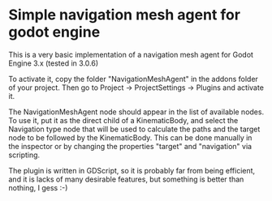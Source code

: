 # Simple navigation mesh agent for godot engine

This is a very basic implementation of a navigation mesh agent for Godot Engine 3.x (tested in 3.0.6)

To activate it, copy the folder "NavigationMeshAgent" in the addons folder of your project. Then go to Project -> ProjectSettings -> Plugins and activate it.

The NavigationMeshAgent node should appear in the list of available nodes. To use it, put it as the direct child of a KinematicBody, and select the Navigation type node that will be used to calculate the paths and the target node to be followed by the KinematicBody. This can be done manually in the inspector or by changing the properties "target" and "navigation" via scripting.

The plugin is written in GDScript, so it is probably far from being efficient, and it is lacks of many desirable features, but something is better than nothing, I gess :-)
